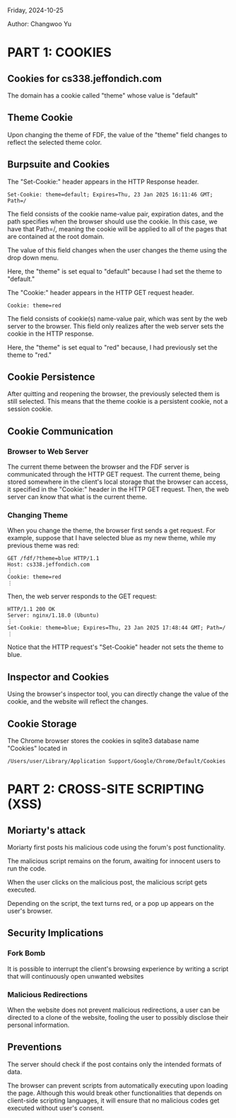 Friday, 2024-10-25

Author: Changwoo Yu

PART 1: COOKIES
===============

Cookies for cs338.jeffondich.com
--------------------------------

The domain has a cookie called "theme" whose value is "default"

Theme Cookie
------------

Upon changing the theme of FDF, the value of the "theme" field changes to reflect the selected theme color.

Burpsuite and Cookies
---------------------

The "Set-Cookie:" header appears in the HTTP Response header.
```
Set-Cookie: theme=default; Expires=Thu, 23 Jan 2025 16:11:46 GMT; Path=/ 
``` 
The field consists of the cookie name-value pair, expiration dates, and the path specifies when the browser should use the cookie. In this case, we have that Path=/, meaning the cookie will be applied to all of the pages that are contained at the root domain. 

The value of this field changes when the user changes the theme using the drop down menu.

Here, the "theme" is set equal to "default" because I had set the theme to "default."

The "Cookie:" header appears in the HTTP GET request header. 
```
Cookie: theme=red
```
The field consists of cookie(s) name-value pair, which was sent by the web server to the browser. This field only realizes after the web server sets the cookie in the HTTP response. 

Here, the "theme" is set equal to "red" because, I had previously set the theme to "red." 

Cookie Persistence
------------------

After quitting and reopening the browser, the previously selected them is still selected. This means that the theme cookie is a persistent cookie, not a session cookie. 


Cookie Communication
--------------------

### Browser to Web Server

The current theme between the browser and the FDF server is communicated through the HTTP GET request. The current theme, being stored somewhere in the client's local storage that the browser can access, it specified in the "Cookie:" header in the HTTP GET request. Then, the web server can know that what is the current theme. 

### Changing Theme

When you change the theme, the browser first sends a get request. For example, suppose that I have selected blue as my new theme, while my previous theme was red: 
```
GET /fdf/?theme=blue HTTP/1.1
Host: cs338.jeffondich.com
⋮
Cookie: theme=red
⋮
```

Then, the web server responds to the GET request: 
```
HTTP/1.1 200 OK
Server: nginx/1.18.0 (Ubuntu) 
⋮
Set-Cookie: theme=blue; Expires=Thu, 23 Jan 2025 17:48:44 GMT; Path=/
⋮
```
Notice that the HTTP request's "Set-Cookie" header not sets the theme to blue. 

Inspector and Cookies
---------------------

Using the browser's inspector tool, you can directly change the value of the cookie, and the website will reflect the changes.

Cookie Storage
--------------

The Chrome browser stores the cookies in sqlite3 database name "Cookies" located in
```
/Users/user/Library/Application Support/Google/Chrome/Default/Cookies
```  

PART 2: CROSS-SITE SCRIPTING (XSS)
==================================

Moriarty's attack
-----------------

Moriarty first posts his malicious code using the forum's post functionality. 

The malicious script remains on the forum, awaiting for innocent users to run the code. 

When the user clicks on the malicious post, the malicious script gets executed. 

Depending on the script, the text turns red, or a pop up appears on the user's browser.

Security Implications
---------------------

### Fork Bomb

It is possible to interrupt the client's browsing experience by writing a script that will continuously open unwanted websites

### Malicious Redirections

When the website does not prevent malicious redirections, a user can be directed to a clone of the website, fooling the user to possibly disclose their personal information. 

Preventions
-----------

The server should check if the post contains only the intended formats of data. 

The browser can prevent scripts from automatically executing upon loading the page. Although this would break other functionalities that depends on client-side scripting languages, it will ensure that no malicious codes get executed without user's consent. 
